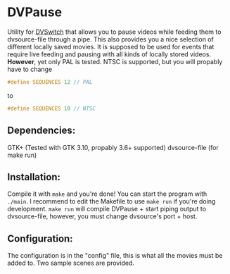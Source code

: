 # DVPause

Utility for [DVSwitch](http://dvswitch.alioth.debian.org/wiki/) that allows you to pause videos while feeding them to dvsource-file through a pipe.
This also provides you a nice selection of different locally saved movies. It is supposed to be used for events that require live feeding and pausing with all kinds of locally stored videos.
**However**, yet only PAL is tested. NTSC is supported, but you will propably have to change
```C
#define SEQUENCES 12 // PAL
```
to
```C
#define SEQUENCES 10 // NTSC
```

## Dependencies:
GTK+ (Tested with GTK 3.10, propably 3.6+ supported)
dvsource-file (for make run)

## Installation:
Compile it with `make` and you're done!
You can start the program with `./main`. I recommend to edit the Makefile to use `make run` if you're doing development. `make run` will compile DVPause + start piping output to dvsource-file, however, you must change dvsource's port + host.

## Configuration:
The configuration is in the "config" file, this is what all the movies must be added to. Two sample scenes are provided.
